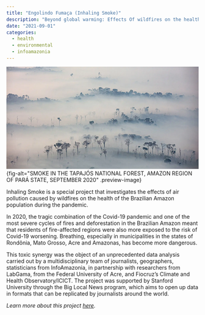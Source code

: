 ```yaml
---
title: "Engolindo Fumaça (Inhaling Smoke)"
description: "Beyond global warming: Effects Of wildfires on the health of the Brazilian Amazon population during the Covid-19 pandemic"
date: "2021-09-01"
categories: 
  - health
  - environmental
  - infoamazonia
---
```


![Photo: Marizilda Cruppe / Amazônia Real](engolindo-fumaca.webp){fig-alt="SMOKE
IN THE TAPAJÓS NATIONAL FOREST, AMAZON REGION OF PARÁ STATE, SEPTEMBER 2020"
.preview-image}

Inhaling Smoke is a special project that investigates the effects of air
pollution caused by wildfires on the health of the Brazilian Amazon population
during the pandemic.

In 2020, the tragic combination of the Covid-19 pandemic and one of the most
severe cycles of fires and deforestation in the Brazilian Amazon meant that
residents of fire-affected regions were also more exposed to the risk of
Covid-19 worsening. Breathing, especially in municipalities in the states of
Rondônia, Mato Grosso, Acre and Amazonas, has become more dangerous.

This toxic synergy was the object of an unprecedented data analysis carried out
by a multidisciplinary team of journalists, geographers, statisticians from
InfoAmazonia, in partnership with researchers from LabGama, from the Federal
University of Acre, and Fiocruz’s Climate and Health Observatory/ICICT. The
project was supported by Stanford University through the Big Local News program,
which aims to open up data in formats that can be replicated by journalists
around the world.

_Learn more about this project
[here](https://infoamazonia.org/en/project/inhaling-smoke/)._
